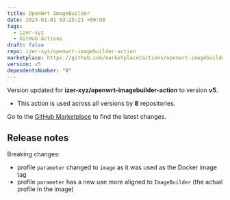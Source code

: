 ```yaml
---
title: OpenWrt ImageBuilder
date: 2024-01-01 03:25:21 +00:00
tags:
  - izer-xyz
  - GitHub Actions
draft: false
repo: izer-xyz/openwrt-imagebuilder-action
marketplace: https://github.com/marketplace/actions/openwrt-imagebuilder
version: v5
dependentsNumber: "8"
---
```



Version updated for **izer-xyz/openwrt-imagebuilder-action** to version **v5**.
- This action is used across all versions by **8** repositories.

Go to the [GitHub Marketplace](https://github.com/marketplace/actions/openwrt-imagebuilder) to find the latest changes.

## Release notes

Breaking changes:
 * profile `parameter` changed to `image` as it was used as the Docker image tag
 * profile `parameter` has a new use more aligned to `ImageBuilder` (the actual profile in the image)
